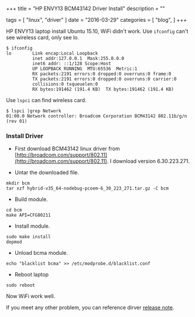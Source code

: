 +++
title = "HP ENVY13 BCM43142 Driver Install"
description = ""

tags = [
    "linux",
    "driver"
]
date = "2016-03-29"
categories = [
    "blog",
]
+++

HP ENVY13 laptop install Ubuntu 15.10, WiFi didn't work. Use `ifconfig` can't see wireless card, only see lo.

```
$ ifconfig
lo        Link encap:Local Loopback
          inet addr:127.0.0.1  Mask:255.0.0.0
          inet6 addr: ::1/128 Scope:Host
          UP LOOPBACK RUNNING  MTU:65536  Metric:1
          RX packets:2191 errors:0 dropped:0 overruns:0 frame:0
          TX packets:2191 errors:0 dropped:0 overruns:0 carrier:0
          collisions:0 txqueuelen:0
          RX bytes:191462 (191.4 KB)  TX bytes:191462 (191.4 KB)
```

Use `lspci` can find wireless card.

```
$ lspci |grep Network
01:00.0 Network controller: Broadcom Corporation BCM43142 802.11b/g/n (rev 01)
```

### Install Driver

* First download BCM43142 linux driver from [http://broadcom.com/support/802.11](http://broadcom.com/support/802.11). I download version 6.30.223.271.

* Untar the downloaded file.

```
mkdir bcm
tar xzf hybrid-v35_64-nodebug-pcoem-6_30_223_271.tar.gz -C bcm
```

* Build module.

```
cd bcm
make API=CFG80211
```

* Install module.

```
sudo make install
depmod
```

* Unload bcma module.

```
echo "blacklist bcma" >> /etc/modprobe.d/blacklist.conf
```
* Reboot laptop

```
sudo reboot
```

Now WiFi work well.

If you meet any other problem, you can reference dirver [release note](http://www.broadcom.com/docs/linux_sta/README_6.30.223.271.txt).
